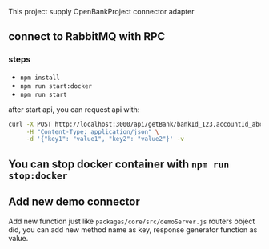 This project supply OpenBankProject connector adapter

## connect to RabbitMQ with RPC
### steps
- `npm install`
- `npm run start:docker`
- `npm run start`

after start api, you can request api with:

```bash
curl -X POST http://localhost:3000/api/getBank/bankId_123,accountId_abc \
     -H "Content-Type: application/json" \
     -d '{"key1": "value1", "key2": "value2"}' -v
```

## You can stop docker container with `npm run stop:docker`

## Add new demo connector
Add new function just like `packages/core/src/demoServer.js` routers object did, you can add new method name as key, response generator function as value.